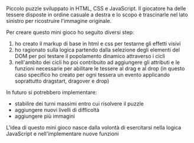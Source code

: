 Piccolo puzzle sviluppato in HTML, CSS e JavaScript. Il giocatore ha delle tessere disposte in ordine casuale a destra e lo scopo è trascinarle nel lato sinistro per ricostruire l'immagine originale.

Per creare questo mini gioco ho seguito diversi step:
1) ho creato il markup di base in html e css per testarne gli effetti visivi
2) ho ragionato sulla logica partendo dalla selezione degli elementi del DOM per poi testare il popolamento dinamico attraverso i cicli
3) nell'ambito dei cicli ho poi contribuito ad aggiungere gli attributi e le funzioni necessarie per abilitare le tessere al drag e al drop
  (in questo caso specifico ho creato per ogni tessera un evento applicando soprattutto dragstart, dragover e drop)

In futuro si potrebbero implementare:
- stabilire dei turni massimi entro cui risolvere il puzzle
- aggiungere nuovi livelli di difficoltà
- aggiungere più immagini

L'idea di questo mini gioco nasce dalla volontà di esercitarsi nella logica JavaScript e nell'implementare nuove funzioni
